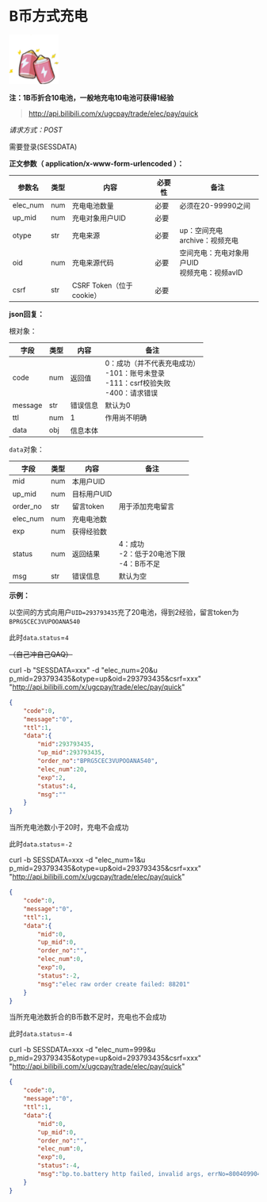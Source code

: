 # B币方式充电

<img src="/imgs/battery-100.png" width="100" height="100"/>

**注：1B币折合10电池，一般地充电10电池可获得1经验**

> http://api.bilibili.com/x/ugcpay/trade/elec/pay/quick

*请求方式：POST*

需要登录(SESSDATA)

**正文参数（ application/x-www-form-urlencoded ）：**

| 参数名   | 类型 | 内容                     | 必要性 | 备注                                              |
| -------- | ---- | ------------------------ | ------ | ------------------------------------------------- |
| elec_num | num  | 充电电池数量             | 必要   | 必须在20-99990之间                                |
| up_mid   | num  | 充电对象用户UID          | 必要   |                                                   |
| otype    | str  | 充电来源                 | 必要   | up：空间充电<br />archive：视频充电               |
| oid      | num  | 充电来源代码             | 必要   | 空间充电：充电对象用户UID<br />视频充电：视频avID |
| csrf     | str  | CSRF Token（位于cookie） | 必要   |                                                   |

**json回复：**

根对象：

| 字段    | 类型 | 内容     | 备注                                                         |
| ------- | ---- | -------- | ------------------------------------------------------------ |
| code    | num  | 返回值   | 0：成功（并不代表充电成功） <br />-101：账号未登录<br />-111：csrf校验失败<br />-400：请求错误 |
| message | str  | 错误信息 | 默认为0                                                      |
| ttl     | num  | 1        | 作用尚不明确                                                 |
| data    | obj  | 信息本体 |                                                              |

`data`对象：

| 字段     | 类型 | 内容        | 备注                                             |
| -------- | ---- | ----------- | ------------------------------------------------ |
| mid      | num  | 本用户UID   |                                                  |
| up_mid   | num  | 目标用户UID |                                                  |
| order_no | str  | 留言token   | 用于添加充电留言                                 |
| elec_num | num  | 充电电池数  |                                                  |
| exp      | num  | 获得经验数  |                                                  |
| status   | num  | 返回结果    | 4：成功<br />-2：低于20电池下限<br />-4：B币不足 |
| msg      | str  | 错误信息    | 默认为空                                         |

**示例：**

以空间的方式向用户`UID=293793435`充了20电池，得到2经验，留言token为`BPRG5CEC3VUPOOANA540`

此时`data`.`status`=`4`

~~（自己冲自己QAQ）~~

curl -b "SESSDATA=xxx" -d "elec_num=20&u
p_mid=293793435&otype=up&oid=293793435&csrf=xxx" "http://api.bilibili.com/x/ugcpay/trade/elec/pay/quick"

```json
{
    "code":0,
    "message":"0",
    "ttl":1,
    "data":{
        "mid":293793435,
        "up_mid":293793435,
        "order_no":"BPRG5CEC3VUPOOANA540",
        "elec_num":20,
        "exp":2,
        "status":4,
        "msg":""
    }
}
```

当所充电池数小于20时，充电不会成功

此时`data`.`status`=`-2`

curl -b SESSDATA=xxx -d "elec_num=1&u
p_mid=293793435&otype=up&oid=293793435&csrf=xxx" "http://api.bilibili.com/x/ugcpay/trade/elec/pay/quick"

```json
{
    "code":0,
    "message":"0",
    "ttl":1,
    "data":{
        "mid":0,
        "up_mid":0,
        "order_no":"",
        "elec_num":0,
        "exp":0,
        "status":-2,
        "msg":"elec raw order create failed: 88201"
    }
}
```

当所充电池数折合的B币数不足时，充电也不会成功

此时`data`.`status`=`-4`

curl -b SESSDATA=xxx -d "elec_num=999&u
p_mid=293793435&otype=up&oid=293793435&csrf=xxx" "http://api.bilibili.com/x/ugcpay/trade/elec/pay/quick"

```json
{
    "code":0,
    "message":"0",
    "ttl":1,
    "data":{
        "mid":0,
        "up_mid":0,
        "order_no":"",
        "elec_num":0,
        "exp":0,
        "status":-4,
        "msg":"bp.to.battery http failed, invalid args, errNo=800409904: B 币余额不足"
    }
}
```

